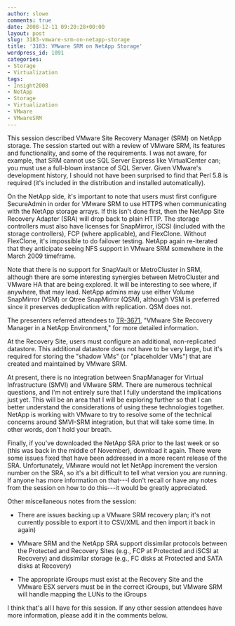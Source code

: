 ```yaml
---
author: slowe
comments: true
date: 2008-12-11 09:20:28+00:00
layout: post
slug: 3183-vmware-srm-on-netapp-storage
title: '3183: VMware SRM on NetApp Storage'
wordpress_id: 1091
categories:
- Storage
- Virtualization
tags:
- Insight2008
- NetApp
- Storage
- Virtualization
- VMware
- VMwareSRM
---
```


This session described VMware Site Recovery Manager (SRM) on NetApp storage. The session started out with a review of VMware SRM, its features and functionality, and some of the requirements. I was not aware, for example, that SRM cannot use SQL Server Express like VirtualCenter can; you must use a full-blown instance of SQL Server. Given VMware's development history, I should not have been surprised to find that Perl 5.8 is required (it's included in the distribution and installed automatically).

On the NetApp side, it's important to note that users must first configure SecureAdmin in order for VMware SRM to use HTTPS when communicating with the NetApp storage arrays. If this isn't done first, then the NetApp Site Recovery Adapter (SRA) will drop back to plain HTTP. The storage controllers must also have licenses for SnapMirror, iSCSI (included with the storage controllers), FCP (where applicable), and FlexClone. Without FlexClone, it's impossible to do failover testing. NetApp again re-iterated that they anticipate seeing NFS support in VMware SRM somewhere in the March 2009 timeframe.

Note that there is no support for SnapVault or MetroCluster in SRM, although there are some interesting synergies between MetroCluster and VMware HA that are being explored. It will be interesting to see where, if anywhere, that may lead. NetApp admins may use either Volume SnapMirror (VSM) or Qtree SnapMirror (QSM), although VSM is preferred since it preserves deduplication with replication. QSM does not.

The presenters referred attendees to [TR-3671](http://www.netapp.com/us/library/technical-reports/tr-3671.html), "VMware Site Recovery Manager in a NetApp Environment," for more detailed information.

At the Recovery Site, users must configure an additional, non-replicated datastore. This additional datastore does not have to be very large, but it's required for storing the "shadow VMs" (or "placeholder VMs") that are created and maintained by VMware SRM.

At present, there is no integration between SnapManager for Virtual Infrastructure (SMVI) and VMware SRM. There are numerous technical questions, and I'm not entirely sure that I fully understand the implications just yet. This will be an area that I will be exploring further so that I can better understand the considerations of using these technologies together. NetApp is working with VMware to try to resolve some of the technical concerns around SMVI-SRM integration, but that will take some time. In other words, don't hold your breath.

Finally, if you've downloaded the NetApp SRA prior to the last week or so (this was back in the middle of November), download it again. There were some issues fixed that have been addressed in a more recent release of the SRA. Unfortunately, VMware would not let NetApp increment the version number on the SRA, so it's a bit difficult to tell what version you are running. If anyone has more information on that---I don't recall or have any notes from the session on how to do this---it would be greatly appreciated.

Other miscellaneous notes from the session:

* There are issues backing up a VMware SRM recovery plan; it's not currently possible to export it to CSV/XML and then import it back in again)

* VMware SRM and the NetApp SRA support dissimilar protocols between the Protected and Recovery Sites (e.g., FCP at Protected and iSCSI at Recovery) and dissimilar storage (e.g., FC disks at Protected and SATA disks at Recovery)

* The appropriate iGroups must exist at the Recovery Site and the VMware ESX servers must be in the correct iGroups, but VMware SRM will handle mapping the LUNs to the iGroups

I think that's all I have for this session. If any other session attendees have more information, please add it in the comments below.
